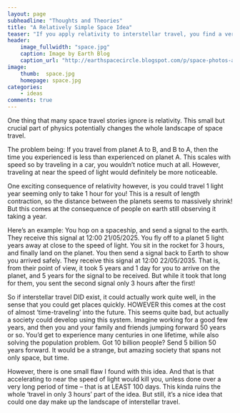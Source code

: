 ```yaml
---
layout: page
subheadline: "Thoughts and Theories"
title: "A Relatively Simple Space Idea"
teaser: "If you apply relativity to interstellar travel, you find a very interesting phenomenon..."
header:
    image_fullwidth: "space.jpg"
    caption: Image by Earth Blog
    caption_url: "http://earthspacecircle.blogspot.com/p/space-photos-and-wallpapers.html"
image:
    thumb:  space.jpg
    homepage: space.jpg
categories:
    - ideas
comments: true
---
```

One thing that many space travel stories ignore is relativity. This small but crucial part of physics potentially changes the whole landscape of space travel. 
<!--more-->

The problem being: If you travel from planet A to B, and B to A, then the time you experienced is less than experienced on planet A. This scales with speed so by traveling in a car, you wouldn’t notice much at all. However, traveling at near the speed of light would definitely be more noticeable.

One exciting consequence of relativity however, is you could travel 1 light year seeming only to take 1 hour for you! This is a result of length contraction, so the distance between the planets seems to massively shrink! But this comes at the consequence of people on earth still observing it taking a year.

Here’s an example: You hop on a spaceship, and send a signal to the earth. They receive this signal at 12:00 21/05/2025. You fly off to a planet 5 light years away at close to the speed of light. You sit in the rocket for 3 hours, and finally land on the planet. You then send a signal back to Earth to show you arrived safely. They receive this signal at 12:00 22/05/2035. That is, from their point of view, it took 5 years and 1 day for you to arrive on the planet, and 5 years for the signal to be received. But while it took that long for them, you sent the second signal only 3 hours after the first!

So if interstellar travel DID exist, it could actually work quite well, in the sense that you could get places quickly. HOWEVER this comes at the cost of almost ‘time-traveling’ into the future. This seems quite bad, but actually a society could develop using this system. Imagine working for a good few years, and then you and your family and friends jumping forward 50 years or so. You’d get to experience many centuries in one lifetime, while also solving the population problem. Got 10 billion people? Send 5 billion 50 years forward. It would be a strange, but amazing society that spans not only space, but time.

However, there is one small flaw I found with this idea. And that is that accelerating to near the speed of light would kill you, unless done over a very long period of time – that is at LEAST 100 days. This kinda ruins the whole ‘travel in only 3 hours’ part of the idea. But still, it’s a nice idea that could one day make up the landscape of interstellar travel.
